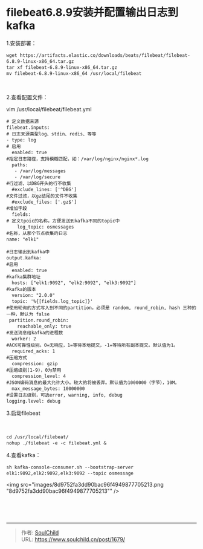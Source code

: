 # filebeat6.8.9安装并配置输出日志到kafka

<!--more-->
1.安装部署：
<pre class="pure-highlightjs"><code class="null">wget https://artifacts.elastic.co/downloads/beats/filebeat/filebeat-6.8.9-linux-x86_64.tar.gz
tar xf filebeat-6.8.9-linux-x86_64.tar.gz
mv filebeat-6.8.9-linux-x86_64 /usr/local/filebeat</code></pre>
&nbsp;

2.查看配置文件：

vim /usr/local/filebeat/filebeat.yml
<pre class="pure-highlightjs"><code class="null"># 定义数据来源
filebeat.inputs:
# 日志来源类型log、stdin、redis、等等
- type: log
# 启用
  enabled: true
#指定日志路径，支持模糊匹配，如：/var/log/nginx/nginx*.log
  paths:
   - /var/log/messages
   - /var/log/secure
#行过滤，以DBG开头的行不收集
  #exclude_lines: ['^DBG']
#文件过滤，以gz结尾的文件不收集
  #exclude_files: ['.gz$']
#增加字段
  fields:
# 定义tpoic的名称，方便发送到kafka不同的topic中
    log_topic: osmessages
#名称，从那个节点收集的日志
name: "elk1"

#日志输出到kafka中
output.kafka:
#启用
  enabled: true
#kafka集群地址
  hosts: ["elk1:9092", "elk2:9092", "elk3:9092"]
#kafka的版本
  version: "2.0.0"
  topic: '%{[fields.log_topic]}'
#使用轮询的方式写入到不同的partition。必须是 random, round_robin, hash 三种的一种，默认为 false
 partition.round_robin:
    reachable_only: true
#发送消息给kafka的进程数
  worker: 2
#ACK可靠性级别。0=无响应，1=等待本地提交，-1=等待所有副本提交。默认值为1。
  required_acks: 1
#压缩方式
  compression: gzip
#压缩级别(1-9)，0为禁用
  compression_level: 4
#JSON编码消息的最大允许大小。较大的将被丢弃。默认值为1000000（字节），10M。
  max_message_bytes: 10000000
#设置日志级别，可选error, warning, info, debug
logging.level: debug</code></pre>
3.启动filebeat

&nbsp;
<pre class="pure-highlightjs"><code class="null">cd /usr/local/filebeat/
nohup ./filebeat -e -c filebeat.yml &amp;</code></pre>
4.查看kafka：
<pre class="pure-highlightjs"><code class="null">sh kafka-console-consumer.sh --bootstrap-server elk1:9092,elk2:9092,elk3:9092 --topic osmessage</code></pre>
<img src="images/8d9752fa3dd90bac96f4949877705213.png "8d9752fa3dd90bac96f4949877705213"" />

&nbsp;

&nbsp;


---

> 作者: [SoulChild](https://www.soulchild.cn)  
> URL: https://www.soulchild.cn/post/1679/  

